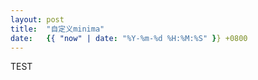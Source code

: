 ```yaml
---
layout: post
title:  "自定义minima"
date:   {{ "now" | date: "%Y-%m-%d %H:%M:%S" }} +0800
---
```

TEST
